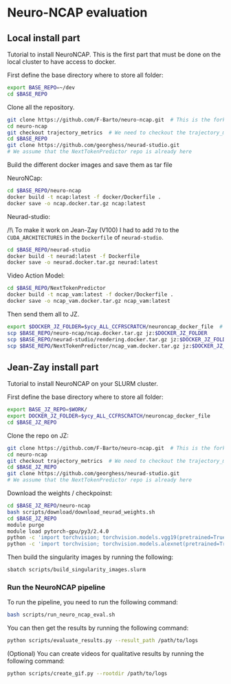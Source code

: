 # Neuro-NCAP evaluation

## Local install part

Tutorial to install NeuroNCAP. This is the first part that must be done on the local cluster to have access to docker.

First define the base directory where to store all folder:

```bash
export BASE_REPO=~/dev
cd $BASE_REPO
```

Clone all the repository.

```bash
git clone https://github.com/F-Barto/neuro-ncap.git  # This is the forked repo
cd neuro-ncap
git checkout trajectory_metrics  # We need to checkout the trajectory_metrics branch to have our new metrics
cd $BASE_REPO
git clone https://github.com/georghess/neurad-studio.git
# We assume that the NextTokenPredictor repo is already here
```

Build the different docker images and save them as tar file

NeuroNCap:

```bash
cd $BASE_REPO/neuro-ncap
docker build -t ncap:latest -f docker/Dockerfile .
docker save -o ncap.docker.tar.gz ncap:latest
```

Neurad-studio:

/!\ To make it work on Jean-Zay (V100) I had to add `70` to the `CUDA_ARCHITECTURES` in the `Dockerfile` of `neurad-studio`.

```bash
cd $BASE_REPO/neurad-studio
docker build -t neurad:latest -f Dockerfile
docker save -o neurad.docker.tar.gz neurad:latest
```

Video Action Model:

```bash
cd $BASE_REPO/NextTokenPredictor
docker build -t ncap_vam:latest -f docker/Dockerfile .
docker save -o ncap_vam.docker.tar.gz ncap_vam:latest
```

Then send them all to JZ.

```bash
export $DOCKER_JZ_FOLDER=$ycy_ALL_CCFRSCRATCH/neuroncap_docker_file  # you need to define this
scp $BASE_REPO/neuro-ncap/ncap.docker.tar.gz jz:$DOCKER_JZ_FOLDER
scp $BASE_REPO/neurad-studio/rendering.docker.tar.gz jz:$DOCKER_JZ_FOLDER
scp $BASE_REPO/NextTokenPredictor/ncap_vam.docker.tar.gz jz:$DOCKER_JZ_FOLDER
```

## Jean-Zay install part

Tutorial to install NeuroNCAP on your SLURM cluster.

First define the base directory where to store all folder:

```bash
export BASE_JZ_REPO=$WORK/
export DOCKER_JZ_FOLDER=$ycy_ALL_CCFRSCRATCH/neuroncap_docker_file
cd $BASE_JZ_REPO
```

Clone the repo on JZ:

```bash
git clone https://github.com/F-Barto/neuro-ncap.git  # This is the forked repo
cd neuro-ncap
git checkout trajectory_metrics  # We need to checkout the trajectory_metrics branch to have our new metrics
cd $BASE_JZ_REPO
git clone https://github.com/georghess/neurad-studio.git
# We assume that the NextTokenPredictor repo is already here
```

Download the weights / checkpoinst:

```bash
cd $BASE_JZ_REPO/neuro-ncap
bash scripts/download/download_neurad_weights.sh
cd $BASE_JZ_REPO
module purge
module load pytorch-gpu/py3/2.4.0
python -c 'import torchvision; torchvision.models.vgg19(pretrained=True)'
python -c 'import torchvision; torchvision.models.alexnet(pretrained=True)'
```

Then build the singularity images by running the following:

```bash
sbatch scripts/build_singularity_images.slurm
```

### Run the NeuroNCAP pipeline

To run the pipeline, you need to run the following command:

```bash
bash scripts/run_neuro_ncap_eval.sh
```

You can then get the results by running the following command:

```bash
python scripts/evaluate_results.py --result_path /path/to/logs
```

(Optional) You can create videos for qualitative results by running the following command:

```bash
python scripts/create_gif.py --rootdir /path/to/logs
```
